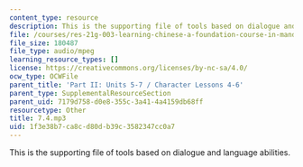 ```yaml
---
content_type: resource
description: This is the supporting file of tools based on dialogue and language abilities.
file: /courses/res-21g-003-learning-chinese-a-foundation-course-in-mandarin-spring-2011/1f3e38b7ca8cd80db39c3582347cc0a7_7.4.mp3
file_size: 180487
file_type: audio/mpeg
learning_resource_types: []
license: https://creativecommons.org/licenses/by-nc-sa/4.0/
ocw_type: OCWFile
parent_title: 'Part II: Units 5-7 / Character Lessons 4-6'
parent_type: SupplementalResourceSection
parent_uid: 7179d758-d0e8-355c-3a41-4a4159db68ff
resourcetype: Other
title: 7.4.mp3
uid: 1f3e38b7-ca8c-d80d-b39c-3582347cc0a7
---
```

This is the supporting file of tools based on dialogue and language abilities.